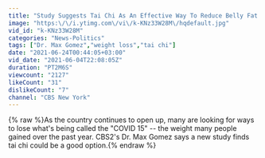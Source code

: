 ```yaml
---
title: "Study Suggests Tai Chi As An Effective Way To Reduce Belly Fat In Middle Age"
image: "https:\/\/i.ytimg.com\/vi\/k-KNz33W28M\/hqdefault.jpg"
vid_id: "k-KNz33W28M"
categories: "News-Politics"
tags: ["Dr. Max Gomez","weight loss","tai chi"]
date: "2021-06-24T00:44:05+03:00"
vid_date: "2021-06-04T22:08:05Z"
duration: "PT2M6S"
viewcount: "2127"
likeCount: "31"
dislikeCount: "7"
channel: "CBS New York"
---
```

{% raw %}As the country continues to open up, many are looking for ways to lose what's being called the &quot;COVID 15&quot; -- the weight many people gained over the past year. CBS2's Dr. Max Gomez says a new study finds tai chi could be a good option.{% endraw %}
